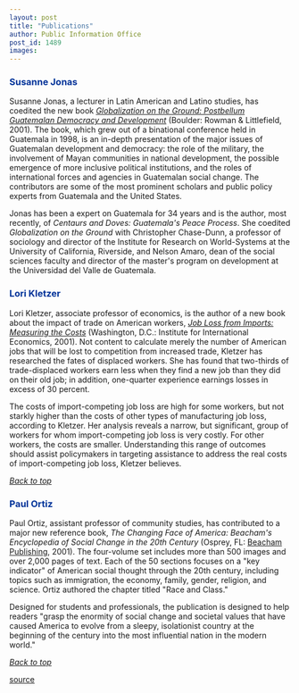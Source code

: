 ```yaml
---
layout: post
title: "Publications"
author: Public Information Office
post_id: 1489
images:
---
```


<h3>
  <a name="Susanne" id="Susanne"></a><font color="#003399">Susanne Jonas</font>
</h3>
<p>
  Susanne Jonas, a lecturer in Latin American and Latino studies, has coedited the new book <a href="http://www.rowmanlittlefield.com/Catalog/SingleBook.shtml?command=Search&amp;db=^DB/CATALOG.db&amp;eqSKUdata=0742508676"><i>Globalization on the Ground: Postbellum Guatemalan Democracy and Development</i></a> (Boulder: Rowman &amp; Littlefield, 2001). The book, which grew out of a binational conference held in Guatemala in 1998, is an in-depth presentation of the major issues of Guatemalan development and democracy: the role of the military, the involvement of Mayan communities in national development, the possible emergence of more inclusive political institutions, and the roles of international forces and agencies in Guatemalan social change. The contributors are some of the most prominent scholars and public policy experts from Guatemala and the United States.
</p>
<p>
  Jonas has been a expert on Guatemala for 34 years and is the author, most recently, of <i>Centaurs and Doves: Guatemala's Peace Process</i>. She coedited <i>Globalization on the Ground</i> with Christopher Chase-Dunn, a professor of sociology and director of the Institute for Research on World-Systems at the University of California, Riverside, and Nelson Amaro, dean of the social sciences faculty and director of the master's program on development at the Universidad del Valle de Guatemala.
</p>
<h3>
  <a name="Lori" id="Lori"></a><font color="#003399">Lori Kletzer</font>
</h3>
<p>
  Lori Kletzer, associate professor of economics, is the author of a new book about the impact of trade on American workers, <a href="http://www.iie.com/publications/publication.cfm?pub_id=110"><i>Job Loss from Imports: Measuring the Costs</i></a> (Washington, D.C.: Institute for International Economics, 2001). Not content to calculate merely the number of American jobs that will be lost to competition from increased trade, Kletzer has researched the fates of displaced workers. She has found that two-thirds of trade-displaced workers earn less when they find a new job than they did on their old job; in addition, one-quarter experience earnings losses in excess of 30 percent.
</p>
<p>
  The costs of import-competing job loss are high for some workers, but not starkly higher than the costs of other types of manufacturing job loss, according to Kletzer. Her analysis reveals a narrow, but significant, group of workers for whom import-competing job loss is very costly. For other workers, the costs are smaller. Understanding this range of outcomes should assist policymakers in targeting assistance to address the real costs of import-competing job loss, Kletzer believes.
</p>
<p>
  <a href="#Susanne"><i>Back to top</i></a>
</p>
<h3>
  <a name="Paul" id="Paul"></a><font color="#003399">Paul Ortiz</font>
</h3>
<p>
  Paul Ortiz, assistant professor of community studies, has contributed to a major new reference book, <i>The Changing Face of America: Beacham's Encyclopedia of Social Change in the 20th Century</i> (Osprey, FL: <a href="http://www.beachampublishing.com">Beacham Publishing</a>, 2001). The four-volume set includes more than 500 images and over 2,000 pages of text. Each of the 50 sections focuses on a "key indicator" of American social thought through the 20th century, including topics such as immigration, the economy, family, gender, religion, and science. Ortiz authored the chapter titled "Race and Class."
</p>
<p>
  Designed for students and professionals, the publication is designed to help readers "grasp the enormity of social change and societal values that have caused America to evolve from a sleepy, isolationist country at the beginning of the century into the most influential nation in the modern world."
</p>
<p>
  <a href="#Susanne"><i>Back to top</i></a>
</p>
<p>

[source](http://www1.ucsc.edu/currents/01-02/10-22/publications.html "Permalink to publications")
